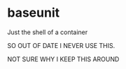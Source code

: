 # baseunit

Just the shell of a container

SO OUT OF DATE I NEVER USE THIS.

NOT SURE WHY I KEEP THIS AROUND
